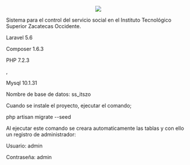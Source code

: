 <p align="center"><img src="https://laravel.com/assets/img/components/logo-laravel.svg"></p>

Sistema para el control del servicio social en el Instituto Tecnológico Superior Zacatecas Occidente.

<p>Laravel 5.6</p>
<p>Composer 1.6.3</p>
<p>PHP 7.2.3</p>,
<p>Mysql 10.1.31</p>
<p>Nombre de base de datos: ss_itszo</p>
<p>Cuando se instale el proyecto, ejecutar el comando;</p> 
<p>php artisan migrate --seed</p>
<p>Al ejecutar este comando se creara automaticamente las tablas y con ello un registro de administrador:</p>
<p>Usuario: admin</p>
<p>Contraseña: admin</p>
